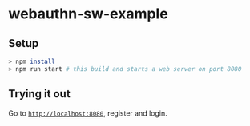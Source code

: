 # webauthn-sw-example


## Setup

```sh
> npm install
> npm run start # this build and starts a web server on port 8080
```

## Trying it out

Go to [`http://localhost:8080`](http://localhost:8080), register and login.
